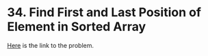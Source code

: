 # 34. Find First and Last Position of Element in Sorted Array

[Here](https://leetcode.com/problems/find-first-and-last-position-of-element-in-sorted-array/) is the link to the problem.